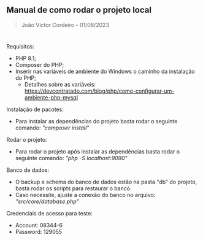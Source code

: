 ## Manual de como rodar o projeto local

> João Victor Cordeiro - 01/08/2023

#

Requisitos:

* PHP 8.1;
* Composer do PHP;
* Inserir nas variáveis de ambiente do Windows o caminho da instalação do PHP;
    * Detalhes sobre as variáveis: https://devcontratado.com/blog/php/como-configurar-um-ambiente-php-mysql

Instalação de pacotes:

* Para instalar as dependências do projeto basta rodar o seguinte comando: *"composer install"*

Rodar o projeto:

* Para rodar o projeto após instalar as dependências basta rodar o seguinte comando: *"php -S localhost:9090"*

Banco de dados:

* O backup e schema do banco de dados estão na pasta "db" do projeto, basta rodar os scripts para restaurar o banco.
* Caso necessite, ajuste a conexão do banco no arquivo: *"src/core/database.php"*

Credenciais de acesso para teste:

* Account: 08344-6
* Password: 129055